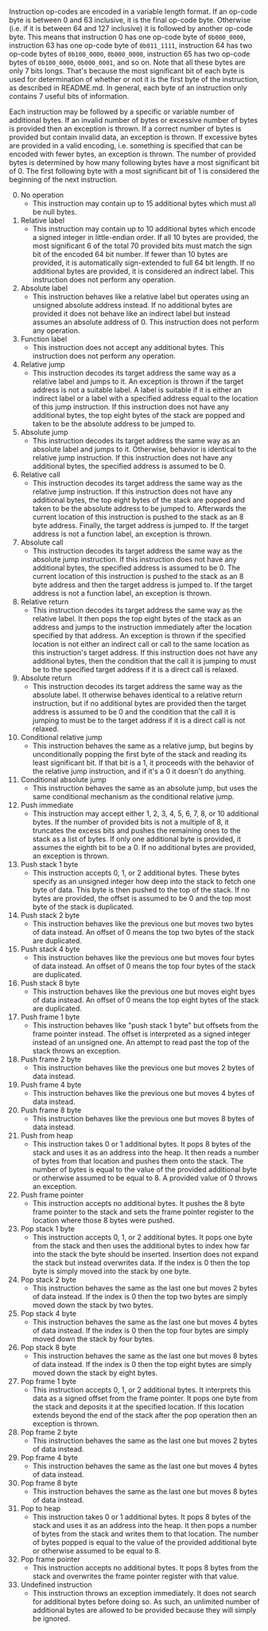 Instruction op-codes are encoded in a variable length format. If an op-code byte is between 0 and 63 inclusive, it is the final op-code byte. Otherwise (i.e. if it is between 64 and 127 inclusive) it is followed by another op-code byte. This means that instruction 0 has one op-code byte of `0b000_0000`, instruction 63 has one op-code byte of `0b011_1111`, instruction 64 has two op-code bytes of `0b100_0000`, `0b000_0000`, instruction 65 has two op-code bytes of `0b100_0000`, `0b000_0001`, and so on. Note that all these bytes are only 7 bits longs. That's because the most significant bit of each byte is used for determination of whether or not it is the first byte of the instruction, as described in README.md. In general, each byte of an instruction only contains 7 useful bits of information.

Each instruction may be followed by a specific or variable number of additional bytes. If an invalid number of bytes or excessive number of bytes is provided then an exception is thrown. If a correct number of bytes is provided but contain invalid data, an exception is thrown. If excessive bytes are provided in a valid encoding, i.e. something is specified that can be encoded with fewer bytes, an exception is thrown. The number of provided bytes is determined by how many following bytes have a most significant bit of 0. The first following byte with a most significant bit of 1 is considered the beginning of the next instruction.

0. No operation
    - This instruction may contain up to 15 additional bytes which must all be null bytes.
1. Relative label
    - This instruction may contain up to 10 additional bytes which encode a signed integer in little-endian order. If all 10 bytes are provided, the most significant 6 of the total 70 provided bits must match the sign bit of the encoded 64 bit number. If fewer than 10 bytes are provided, it is automatically sign-extended to full 64 bit length. If no additional bytes are provided, it is considered an indirect label. This instruction does not perform any operation.
2. Absolute label
    - This instruction behaves like a relative label but operates using an unsigned absolute address instead. If no additional bytes are provided it does not behave like an indirect label but instead assumes an absolute address of 0. This instruction does not perform any operation.
3. Function label
    - This instruction does not accept any additional bytes. This instruction does not perform any operation.
4. Relative jump
    - This instruction decodes its target address the same way as a relative label and jumps to it. An exception is thrown if the target address is not a suitable label. A label is suitable if it is either an indirect label or a label with a specified address equal to the location of this jump instruction. If this instruction does not have any additional bytes, the top eight bytes of the stack are popped and taken to be the absolute address to be jumped to.
5. Absolute jump
    - This instruction decodes its target address the same way as an absolute label and jumps to it. Otherwise, behavior is identical to the relative jump instruction. If this instruction does not have any additional bytes, the specified address is assumed to be 0.
6. Relative call
    - This instruction decodes its target address the same way as the relative jump instruction. If this instruction does not have any additional bytes, the top eight bytes of the stack are popped and taken to be the absolute address to be jumped to. Afterwards the current location of this instruction is pushed to the stack as an 8 byte address. Finally, the target address is jumped to. If the target address is not a function label, an exception is thrown.
7. Absolute call
    - This instruction decodes its target address the same way as the absolute jump instruction. If this instruction does not have any additional bytes, the specified address is assumed to be 0. The current location of this instruction is pushed to the stack as an 8 byte address and then the target address is jumped to. If the target address is not a function label, an exception is thrown.
8. Relative return
    - This instruction decodes its target address the same way as the relative label. It then pops the top eight bytes of the stack as an address and jumps to the instruction immediately after the location specified by that address. An exception is thrown if the specified location is not either an indirect call or call to the same location as this instruction's target address. If this instruction does not have any additional bytes, then the condition that the call it is jumping to must be to the specified target address if it is a direct call is relaxed.
9. Absolute return
    - This instruction decodes its target address the same way as the absolute label. It otherwise behaves identical to a relative return instruction, but if no additional bytes are provided then the target address is assumed to be 0 and the condition that the call it is jumping to must be to the target address if it is a direct call is not relaxed.
10. Conditional relative jump
    - This instruction behaves the same as a relative jump, but begins by unconditionally popping the first byte of the stack and reading its least significant bit. If that bit is a 1, it proceeds with the behavior of the relative jump instruction, and if it's a 0 it doesn't do anything.
11. Conditional absolute jump
    - This instruction behaves the same as an absolute jump, but uses the same conditional mechanism as the conditional relative jump.
12. Push immediate
    - This instruction may accept either 1, 2, 3, 4, 5, 6, 7, 8, or 10 additional bytes. If the number of provided bits is not a multiple of 8, it truncates the excess bits and pushes the remaining ones to the stack as a list of bytes. If only one additional byte is provided, it assumes the eighth bit to be a 0. If no additional bytes are provided, an exception is thrown.
13. Push stack 1 byte
    - This instruction accepts 0, 1, or 2 additional bytes. These bytes specify as an unsigned integer how deep into the stack to fetch one byte of data. This byte is then pushed to the top of the stack. If no bytes are provided, the offset is assumed to be 0 and the top most byte of the stack is duplicated.
14. Push stack 2 byte
    - This instruction behaves like the previous one but moves two bytes of data instead. An offset of 0 means the top two bytes of the stack are duplicated.
15. Push stack 4 byte
    - This instruction behaves like the previous one but moves four bytes of data instead. An offset of 0 means the top four bytes of the stack are duplicated.
16. Push stack 8 byte
    - This instruction behaves like the previous one but moves eight byes of data instead. An offset of 0 means the top eight bytes of the stack are duplicated.
17. Push frame 1 byte
    - This instruction behaves like "push stack 1 byte" but offsets from the frame pointer instead. The offset is interpreted as a signed integer instead of an unsigned one. An attempt to read past the top of the stack throws an exception.
18. Push frame 2 byte
    - This instruction behaves like the previous one but moves 2 bytes of data instead.
19. Push frame 4 byte
    - This instruction behaves like the previous one but moves 4 bytes of data instead.
20. Push frame 8 byte
    - This instruction behaves like the previous one but moves 8 bytes of data instead.
21. Push from heap
    - This instruction takes 0 or 1 additional bytes. It pops 8 bytes of the stack and uses it as an address into the heap. It then reads a number of bytes from that location and pushes them onto the stack. The number of bytes is equal to the value of the provided additional byte or otherwise assumed to be equal to 8. A provided value of 0 throws an exception.
22. Push frame pointer
    - This instruction accepts no additional bytes. It pushes the 8 byte frame pointer to the stack and sets the frame pointer register to the location where those 8 bytes were pushed.
23. Pop stack 1 byte
    - This instruction accepts 0, 1, or 2 additional bytes. It pops one byte from the stack and then uses the additional bytes to index how far into the stack the byte should be inserted. Insertion does not expand the stack but instead overwrites data. If the index is 0 then the top byte is simply moved into the stack by one byte.
24. Pop stack 2 byte
    - This instruction behaves the same as the last one but moves 2 bytes of data instead. If the index is 0 then the top two bytes are simply moved down the stack by two bytes.
25. Pop stack 4 byte
    - This instruction behaves the same as the last one but moves 4 bytes of data instead. If the index is 0 then the top four bytes are simply moved down the stack by four bytes.
26. Pop stack 8 byte
    - This instruction behaves the same as the last one but moves 8 bytes of data instead. If the index is 0 then the top eight bytes are simply moved down the stack by eight bytes.
27. Pop frame 1 byte
    - This instruction accepts 0, 1, or 2 additional bytes. It interprets this data as a signed offset from the frame pointer. It pops one byte from the stack and deposits it at the specified location. If this location extends beyond the end of the stack after the pop operation then an exception is thrown.
28. Pop frame 2 byte
    - This instruction behaves the same as the last one but moves 2 bytes of data instead.
29. Pop frame 4 byte
    - This instruction behaves the same as the last one but moves 4 bytes of data instead.
30. Pop frame 8 byte
    - This instruction behaves the same as the last one but moves 8 bytes of data instead.
31. Pop to heap
    - This instruction takes 0 or 1 additional bytes. It pops 8 bytes of the stack and uses it as an address into the heap. It then pops a number of bytes from the stack and writes them to that location. The number of bytes popped is equal to the value of the provided additional byte or otherwise assumed to be equal to 8.
32. Pop frame pointer
    - This instruction accepts no additional bytes. It pops 8 bytes from the stack and overwrites the frame pointer register with that value.
63. Undefined instruction
    - This instruction throws an exception immediately. It does not search for additional bytes before doing so. As such, an unlimited number of additional bytes are allowed to be provided because they will simply be ignored.

